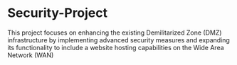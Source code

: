 # Security-Project
This project focuses on enhancing the existing Demilitarized Zone (DMZ) infrastructure  by implementing advanced security measures and expanding its functionality to include a website  hosting capabilities on the Wide Area Network (WAN)
